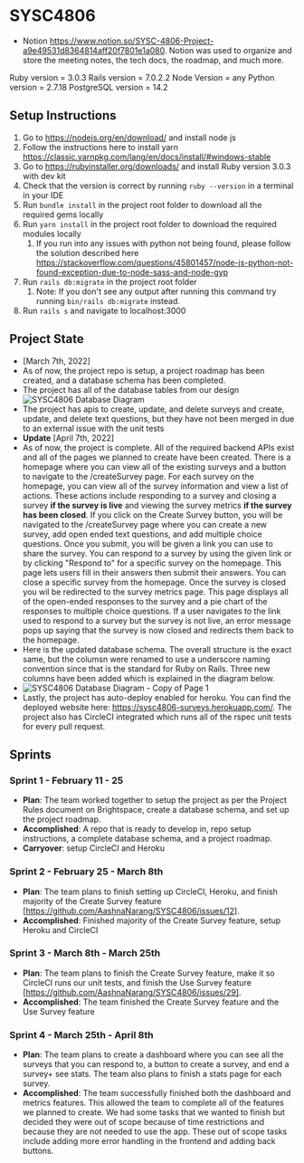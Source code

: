 
# SYSC4806
- Notion https://www.notion.so/SYSC-4806-Project-a9e49531d8364814aff20f7801e1a080. Notion was used to organize and store the meeting notes, the tech docs, the roadmap, and much more. 

Ruby version = 3.0.3
Rails version = 7.0.2.2
Node Version = any 
Python version = 2.7.18
PostgreSQL version = 14.2

## Setup Instructions
1. Go to https://nodejs.org/en/download/ and install node js
2. Follow the instructions here to install yarn https://classic.yarnpkg.com/lang/en/docs/install/#windows-stable
3. Go to https://rubyinstaller.org/downloads/ and install Ruby version 3.0.3 with dev kit
4. Check that the version is correct by running `ruby --version` in a terminal in your IDE
5. Run `bundle install` in the project root folder to download all the required gems locally
6. Run `yarn install` in the project root folder to download the required modules locally
    1. If you run into any issues with python not being found, please follow the solution described here https://stackoverflow.com/questions/45801457/node-js-python-not-found-exception-due-to-node-sass-and-node-gyp
7. Run `rails db:migrate` in the project root folder
    1. Note: If you don't see any output after running this command try running `bin/rails db:migrate` instead. 
8. Run `rails s` and navigate to localhost:3000

## Project State
- [March 7th, 2022]
- As of now, the project repo is setup, a project roadmap has been created, and a database schema has been completed.
- The project has all of the database tables from our design
![SYSC4806 Database Diagram](https://user-images.githubusercontent.com/46693188/157083897-56cc62a5-d83e-4f1f-9736-e3ae6a6e06b2.png)
- The project has apis to create, update, and delete surveys and create, update, and delete text questions, but they have not been merged in due to an external issue with the unit tests
- **Update** [April 7th, 2022]
- As of now, the project is complete. All of the required backend APIs exist and all of the pages we planned to create have been created. There is a homepage where you can view all of the existing surveys and a button to navigate to the /createSurvey page. For each survey on the homepage, you can view all of the survey information and view a list of actions. These actions include responding to a survey and closing a survey **if the survey is live** and viewing the survey metrics **if the survey has been closed**. If you click on the Create Survey button, you will be navigated to the /createSurvey page where you can create a new survey, add open ended text questions, and add multiple choice questions. Once you submit, you will be given a link you can use to share the survey. You can respond to a survey by using the given link or by clicking "Respond to" for a specific survey on the homepage. This page lets users fill in their answers then submit their answers. You can close a specific survey from the homepage. Once the survey is closed you wil be redirected to the survey metrics page. This page displays all of the open-ended responses to the survey and a pie chart of the responses to multiple choice questions. If a user navigates to the link used to respond to a survey but the survey is not live, an error message pops up saying that the survey is now closed and redirects them back to the homepage.
- Here is the updated database schema. The overall structure is the exact same, but the columsn were renamed to use a underscore naming convention since that is the standard for Ruby on Rails. Three new columns have been added which is explained in the diagram below.
- ![SYSC4806 Database Diagram - Copy of Page 1](https://user-images.githubusercontent.com/46693188/162253259-44f75431-dfeb-4f24-a9df-27e6eb19cdb1.png)
- Lastly, the project has auto-deploy enabled for heroku. You can find the deployed website here: https://sysc4806-surveys.herokuapp.com/. The project also has CircleCI integrated which runs all of the rspec unit tests for every pull request. 

## Sprints
### Sprint 1 - February 11 - 25
- **Plan**: The team worked together to setup the project as per the Project Rules document on Brightspace, create a database schema, and set up the project roadmap.
- **Accomplished**: A repo that is ready to develop in, repo setup instructions, a complete database schema, and a project roadmap. 
- **Carryover**: setup CircleCI and Heroku

### Sprint 2 - February 25 - March 8th
- **Plan**: The team plans to finish setting up CircleCI, Heroku, and finish majority of the Create Survey feature [https://github.com/AashnaNarang/SYSC4806/issues/12]. 
- **Accomplished**: Finished majority of the Create Survey feature, setup Heroku and CircleCI

### Sprint 3 - March 8th - March 25th
- **Plan**: The team plans to finish the Create Survey feature, make it so CircleCI runs our unit tests, and finish the Use Survey feature  [https://github.com/AashnaNarang/SYSC4806/issues/29].
- **Accomplished**: The team finished the Create Survey feature and the Use Survey feature

### Sprint 4 - March 25th - April 8th
- **Plan**: The team plans to create a dashboard where you can see all the surveys that you can respond to, a button to create a survey, and end a survey+ see stats. The team also plans to finish a stats page for each survey.
- **Accomplished**: The team successfully finished both the dashboard and metrics features. This allowed the team to complete all of the features we planned to create. We had some tasks that we wanted to finish but decided they were out of scope because of time restrictions and because they are not needed to use the app. These out of scope tasks include adding more error handling in the frontend and adding back buttons. 
